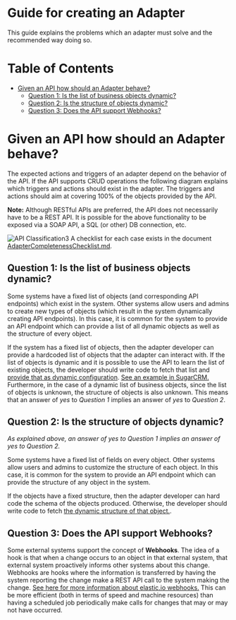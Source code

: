# Guide for creating an Adapter

This guide explains the problems which an
adapter must solve and the recommended way doing so.

# Table of Contents

- [Given an API how should an Adapter behave?](#given-an-api-how-should-an-adapter-behave)
  * [Question 1: Is the list of business objects dynamic?](#question-1-is-the-list-of-business-objects-dynamic)
  * [Question 2: Is the structure of objects dynamic?](#question-2-is-the-structure-of-objects-dynamic)
  * [Question 3: Does the API support Webhooks?](#question-3-does-the-api-support-webhooks)

# Given an API how should an Adapter behave?
The expected actions and triggers of an adapter depend on the behavior of the
API.  If the API supports CRUD operations the following diagram explains which
triggers and actions should exist in the adapter.  The triggers and actions
should aim at covering 100% of the objects provided by the API.

 **Note:** Although RESTful APIs are preferred, the API does not necessarily have
 to be a REST API.  It is possible for the above functionality to be exposed via
 a SOAP API, a SQL (or other) DB connection, etc.


![API Classification3](/Adapters/Assets/ApiClassification.svg)
A checklist for each case exists in the document
[AdapterCompletenessChecklist.md](/Adapters/AdapterChecklists/DesiredAdapterBehaviors.md).

## Question 1: Is the list of business objects dynamic?
Some systems have a fixed list of objects (and corresponding API endpoints)
which exist in the system.  Other systems allow users and admins to create new
types of objects (which result in the system dynamically creating API
endpoints).  In this case, it is common for the system to provide an API
endpoint which can provide a list of all dynamic objects as well as the
structure of every object.

If the system has a fixed list of objects, then the adapter developer can
provide a hardcoded list of objects that the adapter can interact with.  If
the list of objects is dynamic and it is possible to use the API to learn the
list of existing objects, the developer should write code to fetch that list and
[provide that as dynamic
configuration](https://support.elastic.io/support/solutions/articles/14000041559-selectview#dynamic-select).
[See an example in
SugarCRM.](https://github.com/elasticio/sugarcrm-component/blob/master/lib/actions/lookupObject.js#L12-L15)
Furthermore, in the case of a dynamic list of business objects, since the list
of objects is unknown, the structure of objects is also unknown.  This means
that an answer of *yes* to *Question 1* implies an answer of *yes* to *Question
2*.

## Question 2: Is the structure of objects dynamic?
*As explained above, an answer of yes to Question 1 implies an answer of yes to
Question 2.*

Some systems have a fixed list of fields on every object.  Other systems allow
users and admins to customize the structure of each object.  In this case, it is
common for the system to provide an API endpoint which can provide the structure
of any object in the system.

If the objects have a fixed structure, then the adapter developer can hard code
the schema of the objects produced.  Otherwise, the developer should write code
to fetch [the dynamic structure of that
object.](https://github.com/elasticio/sugarcrm-component/blob/master/lib/actions/upsertObject.js#L36-L43).

## Question 3: Does the API support Webhooks?
Some external systems support the concept of **Webhooks**.  The idea of a hook
is that when a change occurs to an object in that external system, that external
system proactively informs other systems about this change.  Webhooks are
hooks where the information is transferred by having the system reporting the
change make a REST API call to the system making the change.  [See here for more
information about elastic.io
webhooks.](https://support.elastic.io/support/solutions/folders/14000109800)
This can be more efficient (both in terms of speed and machine resources) than
having a scheduled job periodically make calls for changes that may or may not
have occurred.
